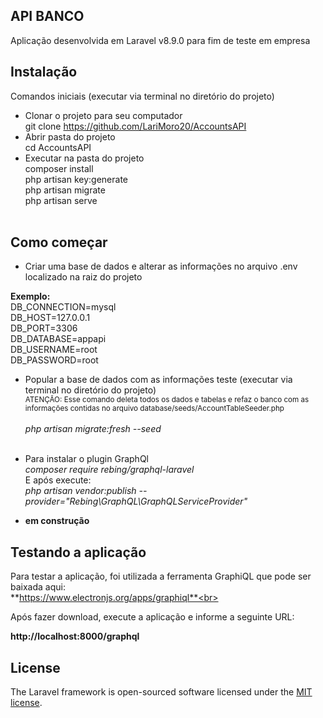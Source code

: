 

## API BANCO

Aplicação desenvolvida em Laravel v8.9.0 para fim de teste em empresa


## Instalação
 Comandos iniciais (executar via terminal no diretório do projeto)<br>

- Clonar o projeto para seu computador<br>
git clone https://github.com/LariMoro20/AccountsAPI <br>
- Abrir pasta do projeto<br>
cd AccountsAPI</br>
- Executar na pasta do projeto<br>
composer install<br>
php artisan key:generate<br>
php artisan migrate<br>
php artisan serve<br><br>

## Como começar

- Criar uma base de dados e alterar as informações no arquivo .env localizado na raiz do projeto

**Exemplo:**<br>
DB_CONNECTION=mysql<br>
DB_HOST=127.0.0.1<br>
DB_PORT=3306<br>
DB_DATABASE=appapi<br>
DB_USERNAME=root<br>
DB_PASSWORD=root<br>

- Popular a base de dados com as informações teste (executar via terminal no diretório do projeto)<br>
<small>ATENÇÃO: Esse comando deleta todos os dados e tabelas e refaz o banco com as informações contidas no arquivo database/seeds/AccountTableSeeder.php</small><br><br>
*php artisan migrate:fresh --seed*<br><br>
- Para instalar o plugin GraphQl<br>
*composer require rebing/graphql-laravel*<br>
E após execute: <br>
*php artisan vendor:publish --provider="Rebing\GraphQL\GraphQLServiceProvider"*


- **em construção**

## Testando a aplicação
Para testar a aplicação, foi utilizada a ferramenta GraphiQL que pode ser baixada aqui: <br>
**https://www.electronjs.org/apps/graphiql**<br>

Após fazer download, execute a aplicação e informe a seguinte URL: 

**http://localhost:8000/graphql**<br>
## License

The Laravel framework is open-sourced software licensed under the [MIT license](https://opensource.org/licenses/MIT).
